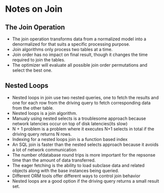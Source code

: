# Notes on Join

## The Join Operation
- The join operation transforms data from a normalized model into a denormalized for that suits a specific processing purpose.
- Join algorithms only process two tables at a time.
- Join order has no impact on final result, though it changes the time required to join the tables.
- The optimizer will evaluate all possible join order permutations and select the best one.

## Nested Loops
- Nested loops in join use two nested queries, one to fetch the results and one for each row from the driving query to fetch corresponding data from the other table. 
- Nested loops is a join algorithm.
- Manualy using nested selects is a troublesome approach because network latencies occur on top of disk latencies(its slow)
- N + 1 problem is a problem where it executes N+1 selects in total if the driving query returns N rows.
- Indexing for a nested loops join is a function based index
- An SQL join is faster than the nested selects approach because it avoids a lot of network communication
- The number ofdatabase round trips is more important for the repsonse time than the amount of data transferred.
- The eager fetching is the ability to load subclase data and related objects along with the base instances being queried.
- Different ORM tools offer different ways to control join behavior
- Nested loops are a good option if the driving query returns a small result set.
